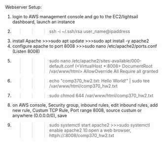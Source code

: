 Webserver Setup:

1. login to AWS management console and go to the EC2/lightsail dashboard, launch an instance
2. >>> ssh -i ~/.ssh/rsa user_name@ipaddress
3. install Apache >>>sudo apt update >>>sudo apt install -y apache2
4. configure apache to port 8008 >>>sudo nano /etc/apache2/ports.conf (Listen 8008)
5. >>>sudo nano /etc/apache2/sites-available/000-default.conf (<VirtualHost *:8008> DocumentRoot /var/www/html> AllowOverride All Require all granted </Directory> </VirtualHost>
6. >>> echo "comp370_hw2.txt: Hello World!" | sudo tee /var/www/html/comp370_hw2.txt
7. >>>sudo chmod 644 /var/www/html/comp370_hw2.txt
8. on AWS console, Security group, inbound rules, edit inbound rules, add new rule, Custum TCP Rule, Port range 8008, source custum or anywhere (0.0.0.0/0), save
9. >>>sudo systemctl start apache2 >>>sudo systemctl enable apache2
10.open a web browser, httph://<publicIP>:8008/comp370_hw2.txt
